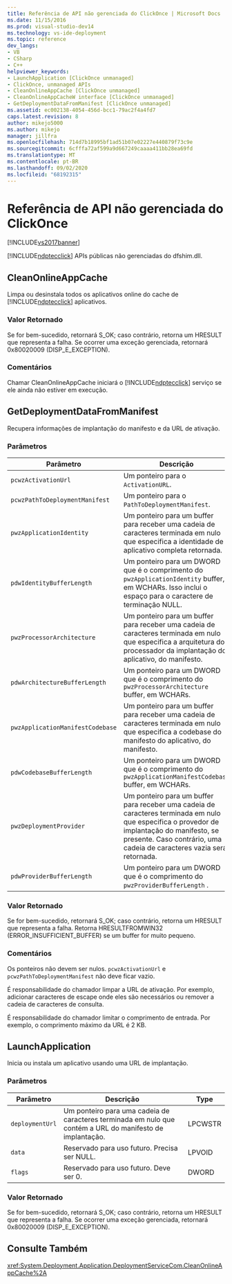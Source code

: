 ```yaml
---
title: Referência de API não gerenciada do ClickOnce | Microsoft Docs
ms.date: 11/15/2016
ms.prod: visual-studio-dev14
ms.technology: vs-ide-deployment
ms.topic: reference
dev_langs:
- VB
- CSharp
- C++
helpviewer_keywords:
- LaunchApplication [ClickOnce unmanaged]
- ClickOnce, unmanaged APIs
- CleanOnlineAppCache [ClickOnce unmanaged]
- CleanOnlineAppCacheW interface [ClickOnce unmanaged]
- GetDeploymentDataFromManifest [ClickOnce unmanaged]
ms.assetid: ec002138-4054-456d-bcc1-79ac2f4a4fd7
caps.latest.revision: 8
author: mikejo5000
ms.author: mikejo
manager: jillfra
ms.openlocfilehash: 714d7b18995bf1ad51b07e02227e440879f73c9e
ms.sourcegitcommit: 6cfffa72af599a9d667249caaaa411bb28ea69fd
ms.translationtype: MT
ms.contentlocale: pt-BR
ms.lasthandoff: 09/02/2020
ms.locfileid: "68192315"
---
```

# <a name="clickonce-unmanaged-api-reference"></a>Referência de API não gerenciada do ClickOnce
[!INCLUDE[vs2017banner](../includes/vs2017banner.md)]

[!INCLUDE[ndptecclick](../includes/ndptecclick-md.md)] APIs públicas não gerenciadas do dfshim.dll.  
  
## <a name="cleanonlineappcache"></a>CleanOnlineAppCache  
 Limpa ou desinstala todos os aplicativos online do cache de [!INCLUDE[ndptecclick](../includes/ndptecclick-md.md)] aplicativos.  
  
### <a name="return-value"></a>Valor Retornado  
 Se for bem-sucedido, retornará S_OK; caso contrário, retorna um HRESULT que representa a falha. Se ocorrer uma exceção gerenciada, retornará 0x80020009 (DISP_E_EXCEPTION).  
  
### <a name="remarks"></a>Comentários  
 Chamar CleanOnlineAppCache iniciará o [!INCLUDE[ndptecclick](../includes/ndptecclick-md.md)] serviço se ele ainda não estiver em execução.  
  
## <a name="getdeploymentdatafrommanifest"></a>GetDeploymentDataFromManifest  
 Recupera informações de implantação do manifesto e da URL de ativação.  
  
### <a name="parameters"></a>Parâmetros  
  
|Parâmetro|Descrição|Type|  
|---------------|-----------------|----------|  
|`pcwzActivationUrl`|Um ponteiro para o `ActivationURL`.|LPCWSTR|  
|`pcwzPathToDeploymentManifest`|Um ponteiro para o `PathToDeploymentManifest`.|LPCWSTR|  
|`pwzApplicationIdentity`|Um ponteiro para um buffer para receber uma cadeia de caracteres terminada em nulo que especifica a identidade de aplicativo completa retornada.|LPWSTR|  
|`pdwIdentityBufferLength`|Um ponteiro para um DWORD que é o comprimento do `pwzApplicationIdentity` buffer, em WCHARs. Isso inclui o espaço para o caractere de terminação NULL.|LPDWORD|  
|`pwzProcessorArchitecture`|Um ponteiro para um buffer para receber uma cadeia de caracteres terminada em nulo que especifica a arquitetura do processador da implantação do aplicativo, do manifesto.|LPWSTR|  
|`pdwArchitectureBufferLength`|Um ponteiro para um DWORD que é o comprimento do `pwzProcessorArchitecture` buffer, em WCHARs.|LPDWORD|  
|`pwzApplicationManifestCodebase`|Um ponteiro para um buffer para receber uma cadeia de caracteres terminada em nulo que especifica a codebase do manifesto do aplicativo, do manifesto.|LPWSTR|  
|`pdwCodebaseBufferLength`|Um ponteiro para um DWORD que é o comprimento do `pwzApplicationManifestCodebase` buffer, em WCHARs.|LPDWORD|  
|`pwzDeploymentProvider`|Um ponteiro para um buffer para receber uma cadeia de caracteres terminada em nulo que especifica o provedor de implantação do manifesto, se presente. Caso contrário, uma cadeia de caracteres vazia será retornada.|LPWSTR|  
|`pdwProviderBufferLength`|Um ponteiro para um DWORD que é o comprimento do `pwzProviderBufferLength` .|LPDWORD|  
  
### <a name="return-value"></a>Valor Retornado  
 Se for bem-sucedido, retornará S_OK; caso contrário, retorna um HRESULT que representa a falha. Retorna HRESULTFROMWIN32 (ERROR_INSUFFICIENT_BUFFER) se um buffer for muito pequeno.  
  
### <a name="remarks"></a>Comentários  
 Os ponteiros não devem ser nulos. `pcwzActivationUrl` e `pcwzPathToDeploymentManifest` não deve ficar vazio.  
  
 É responsabilidade do chamador limpar a URL de ativação. Por exemplo, adicionar caracteres de escape onde eles são necessários ou remover a cadeia de caracteres de consulta.  
  
 É responsabilidade do chamador limitar o comprimento de entrada. Por exemplo, o comprimento máximo da URL é 2 KB.  
  
## <a name="launchapplication"></a>LaunchApplication  
 Inicia ou instala um aplicativo usando uma URL de implantação.  
  
### <a name="parameters"></a>Parâmetros  
  
|Parâmetro|Descrição|Type|  
|---------------|-----------------|----------|  
|`deploymentUrl`|Um ponteiro para uma cadeia de caracteres terminada em nulo que contém a URL do manifesto de implantação.|LPCWSTR|  
|`data`|Reservado para uso futuro. Precisa ser NULL.|LPVOID|  
|`flags`|Reservado para uso futuro. Deve ser 0.|DWORD|  
  
### <a name="return-value"></a>Valor Retornado  
 Se for bem-sucedido, retornará S_OK; caso contrário, retorna um HRESULT que representa a falha. Se ocorrer uma exceção gerenciada, retornará 0x80020009 (DISP_E_EXCEPTION).  
  
## <a name="see-also"></a>Consulte Também  
 <xref:System.Deployment.Application.DeploymentServiceCom.CleanOnlineAppCache%2A>
